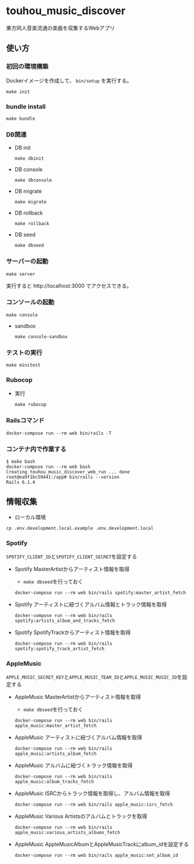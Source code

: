 # touhou_music_discover
東方同人音楽流通の楽曲を収集するWebアプリ

## 使い方

### 初回の環境構築

Dockerイメージを作成して、 `bin/setup` を実行する。

```shell
make init
```

### bundle install

```shell
make bundle
```

### DB関連

- DB init
  ```shell
  make dbinit
  ```

- DB console
  ```shell
  make dbconsole
  ```

- DB migrate
  ```shell
  make migrate
  ```

- DB rollback
  ```shell
  make rollback
  ```

- DB seed
  ```shell
  make dbseed
  ```

### サーバーの起動

```shell
make server
```

実行すると http://localhost:3000 でアクセスできる。

### コンソールの起動

```shell
make console
```

- sandbox
  ```shell
  make console-sandbox
  ```

### テストの実行

````shell
make minitest
````

### Rubocop

- 実行
    ```shell
    make rubocop
    ```

### Railsコマンド

```shell
docker-compose run --rm web bin/rails -T
```

### コンテナ内で作業する

```shell
$ make bash
docker-compose run --rm web bash
Creating touhou_music_discover_web_run ... done
root@ea9f1bc59441:/app# bin/rails --version
Rails 6.1.4
```

## 情報収集

- ローカル環境
```shell
cp .env.development.local.example .env.development.local
```

### Spotify

`SPOTIFY_CLIENT_ID`と`SPOTIFY_CLIENT_SECRET`を設定する

- Spotify MasterArtistからアーティスト情報を取得
  - `make dbseed`を行っておく
  ```shell
  docker-compose run --rm web bin/rails spotify:master_artist_fetch
  ```

- Spotify アーティストに紐づくアルバム情報とトラック情報を取得
    ```shell
    docker-compose run --rm web bin/rails spotify:artists_album_and_tracks_fetch
    ```

- Spotify SpotifyTrackからアーティスト情報を取得
    ```shell
    docker-compose run --rm web bin/rails spotify:spotify_track_artist_fetch
    ```

### AppleMusic

`APPLE_MUSIC_SECRET_KEY`と`APPLE_MUSIC_TEAM_ID`と`APPLE_MUSIC_MUSIC_ID`を設定する

- AppleMusic MasterArtistからアーティスト情報を取得
  - `make dbseed`を行っておく
  ```shell
  docker-compose run --rm web bin/rails apple_music:master_artist_fetch
  ```

- AppleMusic アーティストに紐づくアルバム情報を取得
  ```shell
  docker-compose run --rm web bin/rails apple_music:artists_album_fetch
  ```

- AppleMusic アルバムに紐づくトラック情報を取得
  ```shell
  docker-compose run --rm web bin/rails apple_music:album_tracks_fetch
  ```

- AppleMusic ISRCからトラック情報を取得し、アルバム情報を取得
  ```shell
  docker-compose run --rm web bin/rails apple_music:isrc_fetch
  ```

- AppleMusic Various Artistsのアルバムとトラックを取得
  ```shell
  docker-compose run --rm web bin/rails apple_music:various_artists_albums_fetch
  ```

- AppleMusic AppleMusicAlbumとAppleMusicTrackにalbum_idを設定する
  ```shell
  docker-compose run --rm web bin/rails apple_music:set_album_id
  ```
